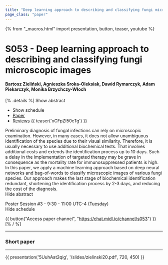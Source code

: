 ```yaml
---
title: "Deep learning approach to describing and classifying fungi microscopic images"
page_class: "paper"
---
```


{% from "_macros.html" import presentation, button, teaser, youtube %}

# S053 - Deep learning approach to describing and classifying fungi microscopic images

#### Bartosz Zieliński, Agnieszka Sroka-Oleksiak, Dawid Rymarczyk, Adam Piekarczyk, Monika Brzychczy-Włoch

[% .details %]
<a class="toggle_visibility" data-selector=".abstract" data-level="3">Show abstract</a>
- <a class="toggle_visibility" data-selector=".schedule" data-level="3">Show schedule</a>
- <a href="https://openreview.net/pdf?id=AEhp_Cqq-h">Paper</a>
- <a href="https://openreview.net/forum?id=AEhp_Cqq-h">Reviews</a>
{{ teaser('xCFpZI50cTg') }}

<p>
    <span class="abstract">
        Preliminary diagnosis of fungal infections can rely on microscopic examination. However, in many cases, it does not allow unambiguous identification of the species due to their visual similarity. Therefore, it is usually necessary to use additional biochemical tests. That involves additional costs and extends the identification process up to 10 days. Such a delay in the implementation of targeted therapy may be grave in consequence as the mortality rate for immunosuppressed patients is high. In this paper, we apply a machine learning approach based on deep neural networks and bag-of-words to classify microscopic images of various fungi species. Our approach makes the last stage of biochemical identification redundant, shortening the identification process by 2-3 days, and reducing the cost of the diagnosis.
        <br>
        <span class="actions"><a class="toggle_visibility" data-level="2">Hide abstract</a></span>
    </span>
</p>

<p>
    <span class="schedule">
        Poster Session #3  - 9:30 - 11:00 UTC-4 (Tuesday)
        <br>
        <span class="actions"><a class="toggle_visibility" data-level="2">Hide schedule</a></span>
    </span>
</p>

{{ button("Access paper channel", "https://chat.midl.io/channel/s053") }}
[% / %]

---


### Short paper

---

{{ presentation('5UuhAat2qig', '/slides/zielinski20.pdf', 720, 450) }}